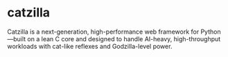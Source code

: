 # catzilla
Catzilla is a next-generation, high-performance web framework for Python—built on a lean C core and designed to handle AI-heavy, high-throughput workloads with cat-like reflexes and Godzilla-level power.
